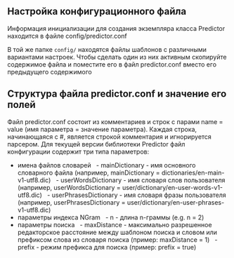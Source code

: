 ## Настройка конфигурационного файла
Информация инициализации для создания экземпляра класса Predictor находится в файле config/predictor.conf

В той же папке `config/` находятся файлы шаблонов с различными вариантами настроек.
Чтобы сделать один из них активным скопируйте содержимое файла и поместите его в файл predictor.conf вместо его предыдущего содержимого

## Структура файла predictor.conf и значение его полей
Файл predictor.conf состоит из комментариев и строк с парами name = value (имя параметра = значение параметра).
Каждая строка, начинающаяся с #, является строкой комментария и игнорируется парсером.
Для текущей версии библиотеки Predictor файл конфигурации содержит три типа параметров:
- имена файлов словарей
  - mainDictionary - имя основного словарного файла (например, mainDictionary = dictionaries/en-main-v1-utf8.dic)
  - userWordsDictionary - имя словаря слов пользователя (например, userWordsDictionary = user/dictionary/en-user-words-v1-utf8.dic)
  - userPhrasesDictionary - имя словаря фразы пользователя (например, userPhrasesDictionary = user/dictionary/en-user-phrases-v1-utf8.dic)
- параметры индекса NGram
  - n - длина n-граммы (e.g. n = 2)
- параметры поиска
  - maxDistance - максимально разрешенное редакторское расстояние между шаблоном поиска и словом или префиксом слова из словаря поиска (пример: maxDistance = 1)
  - prefix - режим префикса для поиска (пример: prefix = true)
